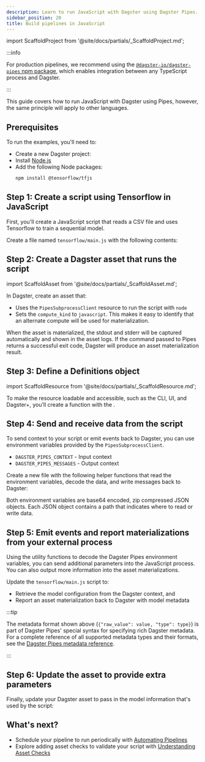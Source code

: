 ```yaml
---
description: Learn to run JavaScript with Dagster using Dagster Pipes.
sidebar_position: 20
title: Build pipelines in JavaScript
---
```


import ScaffoldProject from '@site/docs/partials/\_ScaffoldProject.md';

:::info

For production pipelines, we recommend using the [`@dagster-io/dagster-pipes` npm package](https://www.npmjs.com/package/@dagster-io/dagster-pipes), which enables integration between any TypeScript process and Dagster.

:::

This guide covers how to run JavaScript with Dagster using Pipes, however, the same principle will apply to other languages.

## Prerequisites

To run the examples, you'll need to:

- Create a new Dagster project:
   <ScaffoldProject />
- Install [Node.js](https://nodejs.org/en/download/package-manager)
- Add the following Node packages:
   ```bash
   npm install @tensorflow/tfjs
   ```

## Step 1: Create a script using Tensorflow in JavaScript

First, you'll create a JavaScript script that reads a CSV file and uses Tensorflow to train a sequential model.

Create a file named `tensorflow/main.js` with the following contents:

<CodeExample path="docs_snippets/docs_snippets/guides/non-python/pipes-contrived-javascript.js" language="javascript" title="src/<project_name>/defs/tensorflow/main.js" />

## Step 2: Create a Dagster asset that runs the script

import ScaffoldAsset from '@site/docs/partials/\_ScaffoldAsset.md';

<ScaffoldAsset />

In Dagster, create an asset that:

- Uses the `PipesSubprocessClient` resource to run the script with `node`
- Sets the `compute_kind` to `javascript`. This makes it easy to identify that an alternate compute will be used for materialization.

<CodeExample path="docs_snippets/docs_snippets/guides/non-python/pipes-asset.py" language="python" title="src/<project_name>/defs/assets.py" />

When the asset is materialized, the stdout and stderr will be captured automatically and shown in the asset logs. If the command passed to Pipes returns a successful exit code, Dagster will produce an asset materialization result.

## Step 3: Define a Definitions object

import ScaffoldResource from '@site/docs/partials/\_ScaffoldResource.md';

<ScaffoldResource />

To make the resource loadable and accessible, such as the CLI, UI, and Dagster+, you’ll create a function with the <PyObject section="definitions" module="dagster" object="Definitions" decorator />.

<CodeExample path="docs_snippets/docs_snippets/guides/non-python/resources.py" language="python" title="src/<project_name>/defs/resources.py" />

## Step 4: Send and receive data from the script

To send context to your script or emit events back to Dagster, you can use environment variables provided by the `PipesSubprocessClient`.

- `DAGSTER_PIPES_CONTEXT` - Input context
- `DAGSTER_PIPES_MESSAGES` - Output context

Create a new file with the following helper functions that read the environment variables, decode the data, and write messages back to Dagster:

<CodeExample path="docs_snippets/docs_snippets/guides/non-python/pipes-javascript-utility.js" language="javascript" title="src/<project_name>/defs/tensorflow/main.js" />

Both environment variables are base64 encoded, zip compressed JSON objects. Each JSON object contains a path that indicates where to read or write data.

## Step 5: Emit events and report materializations from your external process

Using the utility functions to decode the Dagster Pipes environment variables, you can send additional parameters into the JavaScript process. You can also output more information into the asset materializations.

Update the `tensorflow/main.js` script to:

- Retrieve the model configuration from the Dagster context, and
- Report an asset materialization back to Dagster with model metadata

<CodeExample path="docs_snippets/docs_snippets/guides/non-python/pipes-full-featured-javascript.js" language="javascript" title="src/<project_name>/defs/tensorflow/main.js" />

:::tip

The metadata format shown above (`{"raw_value": value, "type": type}`) is part of Dagster Pipes' special syntax for specifying rich Dagster metadata. For a complete reference of all supported metadata types and their formats, see the [Dagster Pipes metadata reference](using-dagster-pipes/reference#passing-rich-metadata-to-dagster).

:::

## Step 6: Update the asset to provide extra parameters

Finally, update your Dagster asset to pass in the model information that's used by the script:

<CodeExample path="docs_snippets/docs_snippets/guides/non-python/pipes-asset-with-context.py" language="python" title="src/<project_name>/defs/assets.py" />

## What's next?

- Schedule your pipeline to run periodically with [Automating Pipelines](/guides/automate)
- Explore adding asset checks to validate your script with [Understanding Asset Checks](/guides/test/asset-checks)
